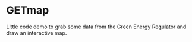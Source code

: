 # GETmap
Little code demo to grab some data from the Green Energy Regulator and draw an interactive map.
